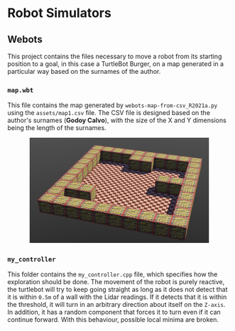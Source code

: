 # Robot Simulators

## Webots

This project contains the files necessary to move a robot from its starting position to a goal, in this case a TurtleBot Burger, on a map generated in a particular way based on the surnames of the author.

### `map.wbt`

This file contains the map generated by `webots-map-from-csv_R2021a.py` using the `assets/map1.csv` file. The CSV file is designed based on the author's surnames (**Godoy Calvo**), with the size of the X and Y dimensions being the length of the surnames.

<p align="center">
    <img src="assets/Webots-Map.png" width="80%" height="80%">
</p>

### `my_controller`

This folder contains the `my_controller.cpp` file, which specifies how the exploration should be done. The movement of the robot is purely reactive, the turtlebot will try to keep going straight as long as it does not detect that it is within `0.5m` of a wall with the Lidar readings. If it detects that it is within the threshold, it will turn in an arbitrary direction about itself on the `Z-axis`. In addition, it has a random component that forces it to turn even if it can continue forward. With this behaviour, possible local minima are broken.




